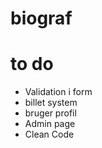 # biograf

# to do
 - Validation i form
 - billet system
 - bruger profil
 - Admin page
 - Clean Code
